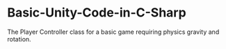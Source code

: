 # Basic-Unity-Code-in-C-Sharp
The Player Controller class for a basic game requiring physics gravity and rotation.
